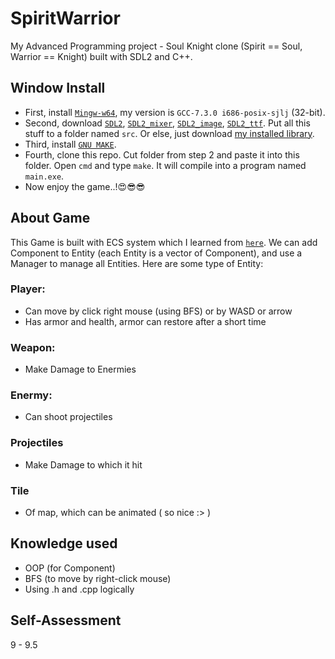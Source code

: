 # SpiritWarrior
My Advanced Programming project - Soul Knight clone (Spirit == Soul, Warrior == Knight) built with SDL2 and C++.

## Window Install

- First, install [`Mingw-w64`](https://sourceforge.net/projects/mingw-w64/files/), my version is `GCC-7.3.0 i686-posix-sjlj` (32-bit).
- Second, download [`SDL2`](https://lazyfoo.net/tutorials/SDL/01_hello_SDL/windows/mingw/index.php), [`SDL2_mixer`](https://github.com/libsdl-org/SDL_mixer/releases), [`SDL2_image`](https://github.com/libsdl-org/SDL_image/releases/tag/release-2.6.3), [`SDL2_ttf`](https://github.com/libsdl-org/SDL_ttf/releases/tag/release-2.20.2). Put all this stuff to a folder named `src`. Or else, just download [my installed library](https://drive.google.com/file/d/1nbja5W2XzALFDwNW9Le9KWG8nCsnyxcN/view?usp=sharing).
- Third, install [`GNU MAKE`](https://stackoverflow.com/a/57042516/21271990).
- Fourth, clone this repo. Cut folder from step 2 and paste it into this folder. Open `cmd` and type `make`. It will compile into a program named `main.exe`.
- Now enjoy the game..!😍😎😎

## About Game
This Game is built with ECS system which I learned from [`here`](https://www.youtube.com/@CarlBirch). We can add Component to Entity (each Entity is a vector of Component), and use a Manager to manage all Entities. Here are some type of Entity:

### Player:
* Can move by click right mouse (using BFS) or by WASD or arrow
* Has armor and health, armor can restore after a short time

### Weapon:
* Make Damage to Enermies

### Enermy:
* Can shoot projectiles

### Projectiles
* Make Damage to which it hit

### Tile
* Of map, which can be animated ( so nice :> )

## Knowledge used
- OOP (for Component)
- BFS (to move by right-click mouse)
- Using .h and .cpp logically

## Self-Assessment
9 - 9.5